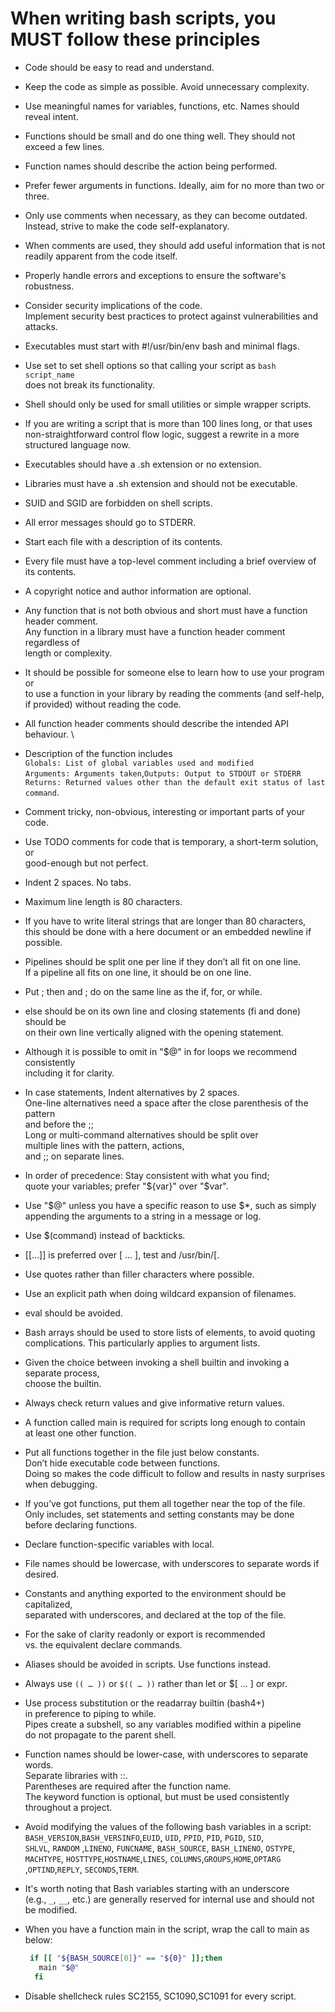 # When writing bash scripts, you MUST follow these principles

- Code should be easy to read and understand.
- Keep the code as simple as possible. Avoid unnecessary complexity.
- Use meaningful names for variables, functions, etc. Names should reveal intent.
- Functions should be small and do one thing well. They should not exceed a few lines.
- Function names should describe the action being performed.
- Prefer fewer arguments in functions. Ideally, aim for no more than two or three.
- Only use comments when necessary, as they can become outdated.\
  Instead, strive to make the code self-explanatory.
- When comments are used, they should add useful information that is not\
  readily apparent from the code itself.
- Properly handle errors and exceptions to ensure the software's robustness.
- Consider security implications of the code.\
  Implement security best practices to protect against vulnerabilities and attacks.
- Executables must start with #!/usr/bin/env bash and minimal flags.
- Use set to set shell options so that calling your script as `bash script_name`\
  does not break its functionality.
- Shell should only be used for small utilities or simple wrapper scripts.
- If you are writing a script that is more than 100 lines long, or that uses\
  non-straightforward control flow logic, suggest a rewrite in a more\
  structured language now.
- Executables should have a .sh extension or no extension.
- Libraries must have a .sh extension and should not be executable.
- SUID and SGID are forbidden on shell scripts.
- All error messages should go to STDERR.
- Start each file with a description of its contents.
- Every file must have a top-level comment including a brief overview of its contents.
- A copyright notice and author information are optional.
- Any function that is not both obvious and short must have a function header comment.\
  Any function in a library must have a function header comment regardless of\
  length or complexity.
- It should be possible for someone else to learn how to use your program or\
  to use a function in your library by reading the comments (and self-help,\
  if provided) without reading the code.
- All function header comments should describe the intended API behaviour. \
- Description of the function includes\
  `Globals: List of global variables used and modified`\
  `Arguments: Arguments taken`,`Outputs: Output to STDOUT or STDERR`\
   `Returns: Returned values other than the default exit status of last command`.
- Comment tricky, non-obvious, interesting or important parts of your code.
- Use TODO comments for code that is temporary, a short-term solution, or \
  good-enough but not perfect.
- Indent 2 spaces. No tabs.
- Maximum line length is 80 characters.
- If you have to write literal strings that are longer than 80 characters,\
  this should be done with a here document or an embedded newline if possible.
- Pipelines should be split one per line if they don’t all fit on one line.\
  If a pipeline all fits on one line, it should be on one line.
- Put ; then and ; do on the same line as the if, for, or while.
- else should be on its own line and closing statements (fi and done) should be\
  on their own line vertically aligned with the opening statement.
- Although it is possible to omit in "$@" in for loops we recommend consistently\
  including it for clarity.
- In case statements, Indent alternatives by 2 spaces.\
  One-line alternatives need a space after the close parenthesis of the pattern\
  and before the ;;\
  Long or multi-command alternatives should be split over \
  multiple lines with the pattern, actions, \
  and ;; on separate lines.
- In order of precedence: Stay consistent with what you find;\
  quote your variables; prefer "${var}" over "$var".
- Use "$@" unless you have a specific reason to use $\*, such as simply\
  appending the arguments to a string in a message or log.
- Use $(command) instead of backticks.
- [[…]] is preferred over [ … ], test and /usr/bin/[.
- Use quotes rather than filler characters where possible.
- Use an explicit path when doing wildcard expansion of filenames.
- eval should be avoided.
- Bash arrays should be used to store lists of elements, to avoid quoting\
  complications. This particularly applies to argument lists.
- Given the choice between invoking a shell builtin and invoking a separate process,\
  choose the builtin.
- Always check return values and give informative return values.
- A function called main is required for scripts long enough to contain\
  at least one other function.
- Put all functions together in the file just below constants.\
  Don’t hide executable code between functions.\
  Doing so makes the code difficult to follow and results in nasty surprises \
  when debugging.
- If you’ve got functions, put them all together near the top of the file.\
   Only includes, set statements and setting constants may be done\
  before declaring functions.
- Declare function-specific variables with local.
- File names should be lowercase, with underscores to separate words if desired.
- Constants and anything exported to the environment should be capitalized,\
  separated with underscores, and declared at the top of the file.
- For the sake of clarity readonly or export is recommended\
  vs. the equivalent declare commands.
- Aliases should be avoided in scripts. Use functions instead.
- Always use `(( … ))` or `$(( … ))` rather than let or \$\[ … \] or expr.
- Use process substitution or the readarray builtin (bash4+) \
  in preference to piping to while.\
   Pipes create a subshell, so any variables modified within a pipeline\
   do not propagate to the parent shell.
- Function names should be lower-case, with underscores to separate words.\
  Separate libraries with ::.\
  Parentheses are required after the function name.\
  The keyword function is optional, but must be used consistently throughout a project.
- Avoid modifying the values of the following bash variables in a script:\
  `BASH_VERSION`,`BASH_VERSINFO`,`EUID`, `UID`, `PPID`, `PID`, `PGID`, `SID`,\
  `SHLVL`, `RANDOM` ,`LINENO`, `FUNCNAME`, `BASH_SOURCE`, `BASH_LINENO`, `OSTYPE`,\
  `MACHTYPE`, `HOSTTYPE`,`HOSTNAME`,`LINES`, `COLUMNS`,`GROUPS`,`HOME`,`OPTARG`\
  ,`OPTIND`,`REPLY`, `SECONDS`,`TERM`.
- It's worth noting that Bash variables starting with an underscore \
  (e.g., `_`, `__`, etc.) are generally reserved for internal use and should not\
  be modified.
- When you have a function main in the script, wrap the call to main as below:

  ```bash
   if [[ "${BASH_SOURCE[0]}" == "${0}" ]];then
     main "$@"
    fi
  ```

- Disable shellcheck rules SC2155, SC1090,SC1091 for every script.
